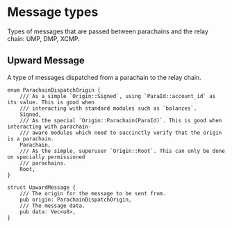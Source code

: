 # Message types

Types of messages that are passed between parachains and the relay chain: UMP, DMP, XCMP.

## Upward Message

A type of messages dispatched from a parachain to the relay chain.

```rust,ignore
enum ParachainDispatchOrigin {
	/// As a simple `Origin::Signed`, using `ParaId::account_id` as its value. This is good when
	/// interacting with standard modules such as `balances`.
	Signed,
	/// As the special `Origin::Parachain(ParaId)`. This is good when interacting with parachain-
	/// aware modules which need to succinctly verify that the origin is a parachain.
	Parachain,
	/// As the simple, superuser `Origin::Root`. This can only be done on specially permissioned
	/// parachains.
	Root,
}

struct UpwardMessage {
	/// The origin for the message to be sent from.
	pub origin: ParachainDispatchOrigin,
	/// The message data.
	pub data: Vec<u8>,
}
```
